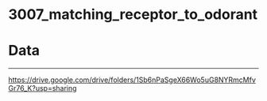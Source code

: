 # 3007_matching_receptor_to_odorant

# Data
------
https://drive.google.com/drive/folders/1Sb6nPaSgeX66Wo5uG8NYRmcMfvGr76_K?usp=sharing
